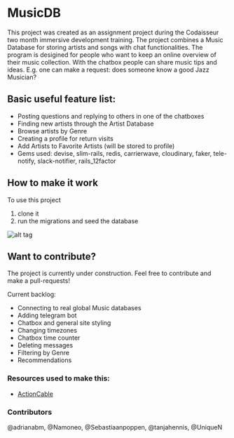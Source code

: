 # MusicDB

This project was created as an assignment project during the Codaisseur two month immersive development training.
The project combines a Music Database for storing artists and songs with chat functionalities. The program is desigined for people who want to keep an online overview of their music collection. With the chatbox people can share music tips and ideas. E.g. one can make a request: does someone know a good Jazz Musician?

## Basic useful feature list:

 * Posting questions and replying to others in one of the chatboxes
 * Finding new artists through the Artist Database
 * Browse artists by Genre
 * Creating a profile for return visits
 * Add Artists to Favorite Artists (will be stored to profile)
 * Gems used: devise, slim-rails, redis, carrierwave, cloudinary, faker, tele-notify, slack-notifier, rails_12factor


## How to make it work
To use this project

1. clone it
2. run the migrations and seed the database

![alt tag](http://res.cloudinary.com/sebastiaanpoppen/image/upload/v1480344721/Screen_Shot_2016-11-28_at_15.51.24_jatzwo.png  )


## Want to contribute?
The project is currently under construction. Feel free to contribute and make a pull-requests!

Current backlog:
* Connecting to real global Music databases
* Adding telegram bot
* Chatbox and general site styling
* Changing timezones
* Chatbox time counter
* Deleting messages
* Filtering by Genre
* Recommendations

### Resources used to make this:

 * [ActionCable](https://www.sitepoint.com/create-a-chat-app-with-rails-5-actioncable-and-devise/)
 
### Contributors
 @adrianabm, @Namoneo, @Sebastiaanpoppen, @tanjahennis, @UniqueN

